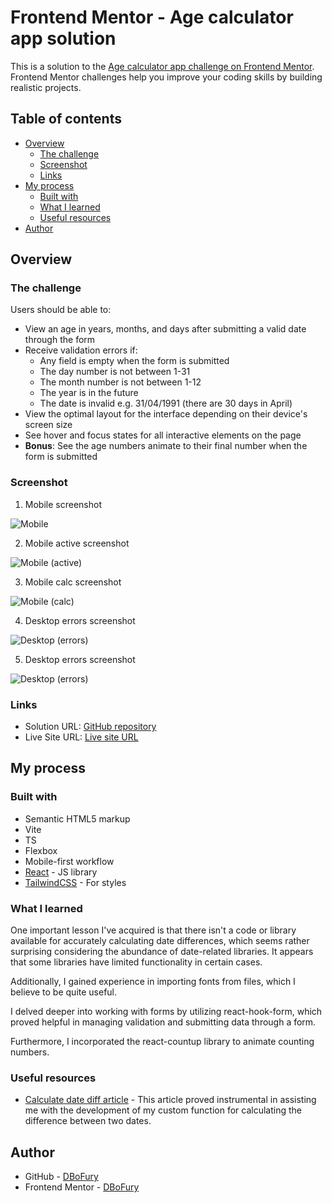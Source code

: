 # Frontend Mentor - Age calculator app solution

This is a solution to the [Age calculator app challenge on Frontend Mentor](https://www.frontendmentor.io/challenges/age-calculator-app-dF9DFFpj-Q). Frontend Mentor challenges help you improve your coding skills by building realistic projects.

## Table of contents

- [Overview](#overview)
  - [The challenge](#the-challenge)
  - [Screenshot](#screenshot)
  - [Links](#links)
- [My process](#my-process)
  - [Built with](#built-with)
  - [What I learned](#what-i-learned)
  - [Useful resources](#useful-resources)
- [Author](#author)

## Overview

### The challenge

Users should be able to:

- View an age in years, months, and days after submitting a valid date through the form
- Receive validation errors if:
  - Any field is empty when the form is submitted
  - The day number is not between 1-31
  - The month number is not between 1-12
  - The year is in the future
  - The date is invalid e.g. 31/04/1991 (there are 30 days in April)
- View the optimal layout for the interface depending on their device's screen size
- See hover and focus states for all interactive elements on the page
- **Bonus**: See the age numbers animate to their final number when the form is submitted

### Screenshot

1. Mobile screenshot

![Mobile](./screenshots/Mobile.PNG)

2. Mobile active screenshot

![Mobile (active)](./screenshots/Mobile-Active.PNG)

3. Mobile calc screenshot

![Mobile (calc)](./screenshots/Mobile-Calc.PNG)

4. Desktop errors screenshot

![Desktop (errors)](./screenshots/Desktop-Errors.PNG)

5. Desktop errors screenshot

![Desktop (errors)](./screenshots/Desktop-Errors-2.PNG)

### Links

- Solution URL: [GitHub repository](https://dbofury.github.io/frontend-mentor-challenges/age-calculator-app)
- Live Site URL: [Live site URL](https://github.com/DBoFury/frontend-mentor-challenges/tree/develop/src/app/age-calculator-app)

## My process

### Built with

- Semantic HTML5 markup
- Vite
- TS
- Flexbox
- Mobile-first workflow
- [React](https://reactjs.org/) - JS library
- [TailwindCSS](https://tailwindcss.com/) - For styles

### What I learned

One important lesson I've acquired is that there isn't a code or library available for accurately calculating date differences, which seems rather surprising considering the abundance of date-related libraries. It appears that some libraries have limited functionality in certain cases.

Additionally, I gained experience in importing fonts from files, which I believe to be quite useful.

I delved deeper into working with forms by utilizing react-hook-form, which proved helpful in managing validation and submitting data through a form.

Furthermore, I incorporated the react-countup library to animate counting numbers.

### Useful resources

- [Calculate date diff article](https://blog.bitsrc.io/calculate-the-difference-between-two-2-dates-e1d76737c05a) - This article proved instrumental in assisting me with the development of my custom function for calculating the difference between two dates.

## Author

- GitHub - [DBoFury](https://github.com/DBoFury)
- Frontend Mentor - [DBoFury](https://www.frontendmentor.io/profile/DBoFury)
